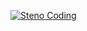 [![Steno Coding][Steno Coding image url]][Steno Coding link url]

[Steno Coding image url]: ./steno.gif "Welcome to my GitHub profile"
[Steno Coding link url]: https://www.youtube.com/@paulfioravanti "Paul
Fioravanti YouTube channel"
